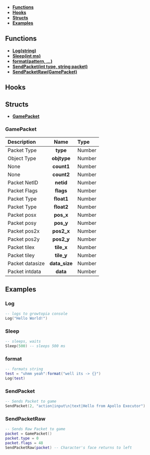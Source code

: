 * **[Functions](#functions)**
* **[Hooks](#hooks)**
* **[Structs](#structs)**
* **[Examples](#Examples)**

## Functions
* **[Log(string)](#Log)**
* **[Sleep(int ms)](#Sleep)**
* **[format(pattern, ...)](#format)**
* **[SendPacket(int type, string packet)](#SendPacket)**
* **[SendPacketRaw(GamePacket)](#SendPacketRaw)**

## Hooks

## Structs
* **[GamePacket](#GamePacket)**

### GamePacket
| Description | Name | Type |
|:------------|:----:|:-----|
| Packet Type |  **type** | Number |
| Object Type |  **objtype** | Number |
| None |  **count1** | Number |
| None |  **count2** | Number |
| Packet NetID |  **netid** | Number |
| Packet Flags |  **flags** | Number |
| Packet Type |  **float1** | Number |
| Packet Type |  **float2** | Number |
| Packet posx |  **pos_x** | Number |
| Packet posy |  **pos_y** | Number |
| Packet pos2x |  **pos2_x** | Number |
| Packet pos2y |  **pos2_y** | Number |
| Packet tilex |  **tile_x** | Number |
| Packet tiley |  **tile_y** | Number |
| Packet datasize |  **data_size** | Number |
| Packet intdata |  **data** | Number |

## Examples

### Log
```lua
-- logs to growtopia console
Log("Hello World!")
```

### Sleep
```lua
-- sleeps, waits
Sleep(500) -- sleeps 500 ms
```

### format
```lua
-- formats string
test = "uhmm yeah":format("well its -> {}")
Log(test)
```

### SendPacket
```lua
-- Sends Packet to game
SendPacket(2, "action|input\n|text|Hello from Apollo Executor")
```

### SendPacketRaw
```lua
-- Sends Raw Packet to game
packet = GamePacket()
packet.type = 0
packet.flags = 48
SendPacketRaw(packet) -- Character's face returns to left
```
